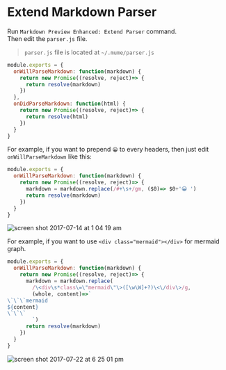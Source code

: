 # Extend Markdown Parser

Run `Markdown Preview Enhanced: Extend Parser` command.  
Then edit the `parser.js` file.  

> `parser.js` file is located at `~/.mume/parser.js`   


```javascript
module.exports = {
  onWillParseMarkdown: function(markdown) {
    return new Promise((resolve, reject)=> {
      return resolve(markdown)
    })
  },
  onDidParseMarkdown: function(html) {
    return new Promise((resolve, reject)=> {
      return resolve(html)
    })
  }
}
```

For example, if you want to prepend `😀` to every headers, then just edit `onWillParseMarkdown` like this:  

```javascript
module.exports = {
  onWillParseMarkdown: function(markdown) {
    return new Promise((resolve, reject)=> {
      markdown = markdown.replace(/#+\s+/gm, ($0)=> $0+'😀 ')
      return resolve(markdown)
    })
  }
}
```

![screen shot 2017-07-14 at 1 04 19 am](https://user-images.githubusercontent.com/1908863/28200243-78e1a10a-6830-11e7-836b-2defc528ee07.png)

For example, if you want to use `<div class="mermaid"></div>` for mermaid graph.  

```javascript
module.exports = {
  onWillParseMarkdown: function(markdown) {
    return new Promise((resolve, reject)=> {
      markdown = markdown.replace(
        /\<div\s*class\=\"mermaid\"\>([\w\W]+?)\<\/div\>/g, 
        (whole, content)=>`
\`\`\`mermaid
${content}
\`\`\`
        `)
      return resolve(markdown)
    })
  }
}
```

![screen shot 2017-07-22 at 6 25 01 pm](https://user-images.githubusercontent.com/1908863/28495177-1a307b18-6f0b-11e7-9bfc-23213d7b2e35.png)
